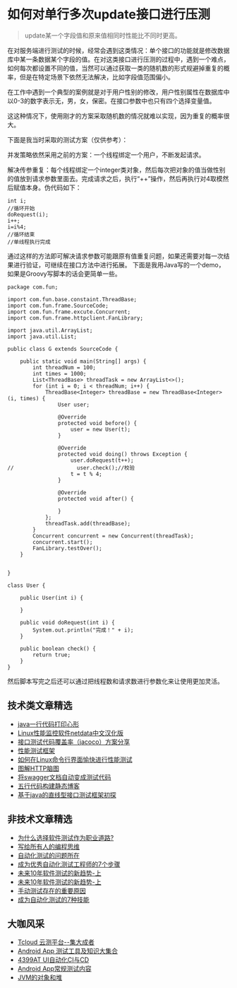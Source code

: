 # 如何对单行多次update接口进行压测

> update某一个字段值和原来值相同时性能比不同时更高。

在对服务端进行测试的时候，经常会遇到这类情况：单个接口的功能就是修改数据库中某一条数据某个字段的值。在对这类接口进行压测的过程中，遇到一个难点，如何每次都设置不同的值，当然可以通过获取一类的随机数的形式规避掉重复的概率，但是在特定场景下依然无法解决，比如字段值范围偏小。

在工作中遇到一个典型的案例就是对于用户性别的修改，用户性别属性在数据库中以0-3的数字表示无，男，女，保密。在接口参数中也只有四个选择变量值。

这这种情况下，使用刚才的方案采取随机数的情况就难以实现，因为重复的概率很大。

下面是我当时采取的测试方案（仅供参考）：

并发策略依然采用之前的方案：一个线程绑定一个用户，不断发起请求。

解决传参重复：每个线程绑定一个integer类对象，然后每次把对象的值当做性别的值放到请求参数里面去。完成请求之后，执行“++”操作，然后再执行对4取模然后赋值本身。伪代码如下：

```
int i;
//循环开始
doRequest(i);
i++;
i=i%4;
//循环结束
//单线程执行完成
```
通过这样的方法即可解决请求参数可能跟原有值重复问题，如果还需要对每一次结果进行验证，可继续在接口方法中进行拓展。
下面是我用Java写的一个demo，如果是Groovy写脚本的话会更简单一些。
```
package com.fun;

import com.fun.base.constaint.ThreadBase;
import com.fun.frame.SourceCode;
import com.fun.frame.excute.Concurrent;
import com.fun.frame.httpclient.FanLibrary;

import java.util.ArrayList;
import java.util.List;

public class G extends SourceCode {

    public static void main(String[] args) {
        int threadNum = 100;
        int times = 1000;
        List<ThreadBase> threadTask = new ArrayList<>();
        for (int i = 0; i < threadNum; i++) {
            ThreadBase<Integer> threadBase = new ThreadBase<Integer>(i, times) {
                User user;

                @Override
                protected void before() {
                    user = new User(t);
                }

                @Override
                protected void doing() throws Exception {
                    user.doRequest(t++);
//                    user.check();//校验
                    t = t % 4;
                }

                @Override
                protected void after() {

                }
            };
            threadTask.add(threadBase);
        }
        Concurrent concurrent = new Concurrent(threadTask);
        concurrent.start();
        FanLibrary.testOver();
    }


}

class User {

    public User(int i) {

    }

    public void doRequest(int i) {
        System.out.println("完成！" + i);
    }

    public boolean check() {
        return true;
    }
}
```

然后脚本写完之后还可以通过把线程数和请求数进行参数化来让使用更加灵活。

## 技术类文章精选

- [java一行代码打印心形](https://mp.weixin.qq.com/s/QPSryoSbViVURpSa9QXtpg)
- [Linux性能监控软件netdata中文汉化版](https://mp.weixin.qq.com/s/fdXtK-5WwKnxjLZdyg6-nA)
- [接口测试代码覆盖率（jacoco）方案分享](https://mp.weixin.qq.com/s/D73Sq6NLjeRKN8aCpGLOjQ)
- [性能测试框架](https://mp.weixin.qq.com/s/3_09j7-5ex35u30HQRyWug)
- [如何在Linux命令行界面愉快进行性能测试](https://mp.weixin.qq.com/s/fwGqBe1SpA2V0lPfAOd04Q)
- [图解HTTP脑图](https://mp.weixin.qq.com/s/100Vm8FVEuXs0x6rDGTipw)
- [将swagger文档自动变成测试代码](https://mp.weixin.qq.com/s/SY8mVenj0zMe5b47GS9VSQ)
- [五行代码构建静态博客](https://mp.weixin.qq.com/s/hZnimJOg5OqxRSDyFvuiiQ)
- [基于java的直线型接口测试框架初探](https://mp.weixin.qq.com/s/xhg4exdb1G18-nG5E7exkQ)

## 非技术文章精选
- [为什么选择软件测试作为职业道路?](https://mp.weixin.qq.com/s/o83wYvFUvy17kBPLDO609A)
- [写给所有人的编程思维](https://mp.weixin.qq.com/s/Oj33UCnYfbUgzsBzEm2GPQ)
- [自动化测试的问题所在](https://mp.weixin.qq.com/s/BhvD7BnkBU8hDBsGUWok6g)
- [成为优秀自动化测试工程师的7个步骤](https://mp.weixin.qq.com/s/wdw1l4AZnPpdPBZZueCcnw)
- [未来10年软件测试的新趋势-上](https://mp.weixin.qq.com/s/9XgpIfXQRuKg1Pap-tfqYQ)
- [未来10年软件测试的新趋势-上](https://mp.weixin.qq.com/s/9XgpIfXQRuKg1Pap-tfqYQ)
- [手动测试存在的重要原因](https://mp.weixin.qq.com/s/mW5vryoJIkeskZLkBPFe0Q)
- [成为自动化测试的7种技能](https://mp.weixin.qq.com/s/e-HAGMO0JLR7VBBWLvk0dQ)

## 大咖风采
- [Tcloud 云测平台--集大成者](https://mp.weixin.qq.com/s/29sEO39_NyDiJr-kY5ufdw)
- [Android App 测试工具及知识大集合](https://mp.weixin.qq.com/s/Xk9rCW8whXOTAQuCfhZqTg)
- [4399AT UI自动化CI与CD](https://mp.weixin.qq.com/s/cVwg8ddnScWPX4uldsJ0fA)
- [Android App常规测试内容](https://mp.weixin.qq.com/s/tweeoS5wTqK3k7R2TVuDXA)
- [JVM的对象和堆](https://mp.weixin.qq.com/s/iNDpTz3gBK3By_bvUnrWOA)
